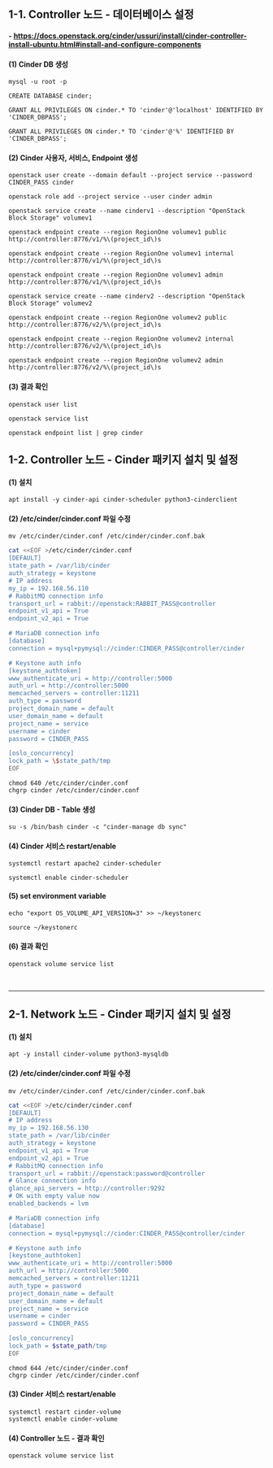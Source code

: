 ## 1-1. Controller 노드 - 데이터베이스 설정

#### - https://docs.openstack.org/cinder/ussuri/install/cinder-controller-install-ubuntu.html#install-and-configure-components

#### (1) Cinder DB 생성
```
mysql -u root -p

CREATE DATABASE cinder;

GRANT ALL PRIVILEGES ON cinder.* TO 'cinder'@'localhost' IDENTIFIED BY 'CINDER_DBPASS';

GRANT ALL PRIVILEGES ON cinder.* TO 'cinder'@'%' IDENTIFIED BY 'CINDER_DBPASS';
```

#### (2) Cinder 사용자, 서비스, Endpoint 생성
```
openstack user create --domain default --project service --password CINDER_PASS cinder

openstack role add --project service --user cinder admin

openstack service create --name cinderv1 --description "OpenStack Block Storage" volumev1

openstack endpoint create --region RegionOne volumev1 public http://controller:8776/v1/%\(project_id\)s

openstack endpoint create --region RegionOne volumev1 internal http://controller:8776/v1/%\(project_id\)s

openstack endpoint create --region RegionOne volumev1 admin http://controller:8776/v1/%\(project_id\)s

openstack service create --name cinderv2 --description "OpenStack Block Storage" volumev2

openstack endpoint create --region RegionOne volumev2 public http://controller:8776/v2/%\(project_id\)s

openstack endpoint create --region RegionOne volumev2 internal http://controller:8776/v2/%\(project_id\)s

openstack endpoint create --region RegionOne volumev2 admin http://controller:8776/v2/%\(project_id\)s
```

#### (3) 결과 확인
```
openstack user list

openstack service list

openstack endpoint list | grep cinder
```

## 1-2. Controller 노드 - Cinder 패키지 설치 및 설정

#### (1) 설치
```
apt install -y cinder-api cinder-scheduler python3-cinderclient
```

#### (2) /etc/cinder/cinder.conf 파일 수정
```
mv /etc/cinder/cinder.conf /etc/cinder/cinder.conf.bak
```
```bash
cat <<EOF >/etc/cinder/cinder.conf
[DEFAULT]
state_path = /var/lib/cinder
auth_strategy = keystone
# IP address
my_ip = 192.168.56.110
# RabbitMQ connection info
transport_url = rabbit://openstack:RABBIT_PASS@controller
endpoint_v1_api = True
endpoint_v2_api = True

# MariaDB connection info
[database]
connection = mysql+pymysql://cinder:CINDER_PASS@controller/cinder

# Keystone auth info
[keystone_authtoken]
www_authenticate_uri = http://controller:5000
auth_url = http://controller:5000
memcached_servers = controller:11211
auth_type = password
project_domain_name = default
user_domain_name = default
project_name = service
username = cinder
password = CINDER_PASS

[oslo_concurrency]
lock_path = \$state_path/tmp
EOF
```
```
chmod 640 /etc/cinder/cinder.conf
chgrp cinder /etc/cinder/cinder.conf
```

#### (3) Cinder DB - Table 생성
```
su -s /bin/bash cinder -c "cinder-manage db sync"
```

#### (4) Cinder 서비스 restart/enable
```
systemctl restart apache2 cinder-scheduler

systemctl enable cinder-scheduler
```

#### (5) set environment variable
```
echo "export OS_VOLUME_API_VERSION=3" >> ~/keystonerc

source ~/keystonerc
```

#### (6) 결과 확인
```
openstack volume service list
```

<br>

----

## 2-1. Network 노드 - Cinder 패키지 설치 및 설정

#### (1) 설치
```
apt -y install cinder-volume python3-mysqldb
```

#### (2) /etc/cinder/cinder.conf 파일 수정
```
mv /etc/cinder/cinder.conf /etc/cinder/cinder.conf.bak
```
```bash
cat <<EOF >/etc/cinder/cinder.conf
[DEFAULT]
# IP address
my_ip = 192.168.56.130
state_path = /var/lib/cinder
auth_strategy = keystone
endpoint_v1_api = True
endpoint_v2_api = True
# RabbitMQ connection info
transport_url = rabbit://openstack:password@controller
# Glance connection info
glance_api_servers = http://controller:9292
# OK with empty value now
enabled_backends = lvm

# MariaDB connection info
[database]
connection = mysql+pymysql://cinder:CINDER_PASS@controller/cinder

# Keystone auth info
[keystone_authtoken]
www_authenticate_uri = http://controller:5000
auth_url = http://controller:5000
memcached_servers = controller:11211
auth_type = password
project_domain_name = default
user_domain_name = default
project_name = service
username = cinder
password = CINDER_PASS

[oslo_concurrency]
lock_path = $state_path/tmp
EOF
```
```
chmod 644 /etc/cinder/cinder.conf
chgrp cinder /etc/cinder/cinder.conf
```

#### (3) Cinder 서비스 restart/enable
```
systemctl restart cinder-volume
systemctl enable cinder-volume
```

#### (4) Controller 노드 - 결과 확인
```
openstack volume service list
```